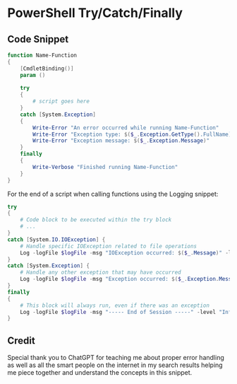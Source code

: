 # PowerShell Try/Catch/Finally

## Code Snippet

```PowerShell  
function Name-Function
{
	[CmdletBinding()]
	param ()
	
	try
	{
		# script goes here
	}
	catch [System.Exception]
	{
		Write-Error "An error occurred while running Name-Function"
		Write-Error "Exception type: $($_.Exception.GetType().FullName)"
		Write-Error "Exception message: $($_.Exception.Message)"
	}
	finally
	{
		Write-Verbose "Finished running Name-Function"
	}
}
```  
For the end of a script when calling functions using the Logging snippet:

```PowerShell
try
{
	# Code block to be executed within the try block
	# ...
}
catch [System.IO.IOException] {
	# Handle specific IOException related to file operations
	Log -logFile $logFile -msg "IOException occurred: $($_.Message)" -level "Error"
}
catch [System.Exception] {
	# Handle any other exception that may have occurred
	Log -logFile $logFile -msg "Exception occurred: $($_.Exception.Message)" -level "Error"
}
finally
{
	# This block will always run, even if there was an exception
	Log -logFile $logFile -msg "----- End of Session -----" -level "Info"
}
```

## Credit

Special thank you to ChatGPT for teaching me about proper error handling as well as all the smart people on the internet in my search results helping me piece together and understand the concepts in this snippet. 
